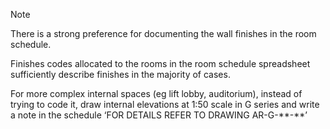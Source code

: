 <span class="transform-to-uppercase">Note</span>

There is a strong preference for documenting the wall finishes in the room schedule.

Finishes codes allocated to the rooms in the room schedule spreadsheet sufficiently describe finishes in the majority of cases.

For more complex internal spaces (eg lift lobby, auditorium), instead of trying to code it, draw internal elevations at 1:50 scale in G series and write a note in the schedule ‘FOR
DETAILS REFER TO DRAWING AR-G-\*\*-\*\*’